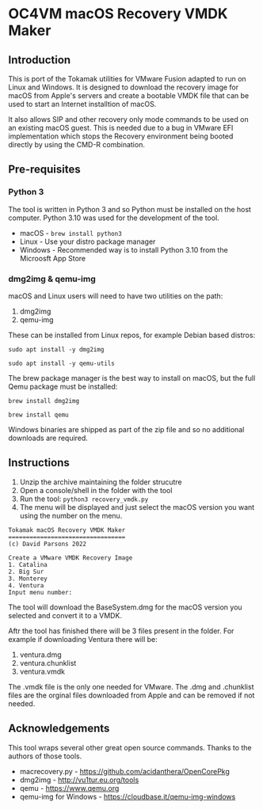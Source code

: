 # OC4VM macOS Recovery VMDK Maker

## Introduction
This is port of the Tokamak utilities for VMware Fusion adapted to run on Linux and Windows. 
It is designed to download the recovery image for macOS from Apple's servers and create a bootable 
VMDK file that can be used to start an Internet installtion of macOS.

It also allows SIP and other recovery only mode commands to be used on an existing macOS guest. 
This is needed due to a bug in VMware EFI implementation which stops the Recovery environment being 
booted directly by using the CMD-R combination.

## Pre-requisites

###  Python 3
The tool is written in Python 3 and so Python must be installed on the host computer. Python 3.10 was used for 
the development of the tool.

* macOS   - `brew install python3`
* Linux   - Use your distro package manager
* Windows - Recommended way is to install Python 3.10 from the Microosft App Store

### dmg2img & qemu-img

macOS and Linux users will need to have two utilities on the path:
1. dmg2img
2. qemu-img

These can be installed from Linux repos, for example Debian based distros:

`sudo apt install -y dmg2img`

`sudo apt install -y qemu-utils`

The brew package manager is the best way to install on macOS, but the full Qemu package must be installed:

`brew install dmg2img`

`brew install qemu`

Windows binaries are shipped as part of the zip file and so no additional downloads are required.

## Instructions
1. Unzip the archive maintaining the folder strucutre
2. Open a console/shell in the folder with the tool
3. Run the tool: `python3 recovery_vmdk.py`
4. The menu will be displayed and just select the macOS version you want using the number on the menu.
```
Tokamak macOS Recovery VMDK Maker
=================================
(c) David Parsons 2022

Create a VMware VMDK Recovery Image
1. Catalina
2. Big Sur
3. Monterey
4. Ventura
Input menu number: 
```
The tool will  download the BaseSystem.dmg for the macOS version you selected and convert it to a VMDK.

Aftr the tool has finished there will be 3 files present in the folder. For example if downloading Ventura
there will be:

1. ventura.dmg
2. ventura.chunklist
3. ventura.vmdk

The .vmdk file is the only one needed for VMware. The .dmg and .chunklist files are the orginal files downloaded 
from Apple and can be removed if not needed.

## Acknowledgements
This tool wraps several other great open source commands. Thanks to the authors of those tools.

* macrecovery.py - https://github.com/acidanthera/OpenCorePkg
* dmg2img - http://vu1tur.eu.org/tools
* qemu - https://www.qemu.org
* qemu-img for Windows - https://cloudbase.it/qemu-img-windows